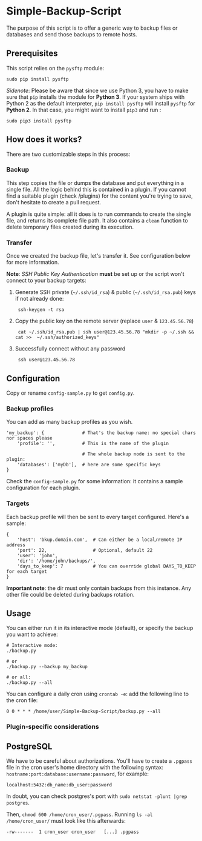 # Simple-Backup-Script
The purpose of this script is to offer a generic way to backup files or databases and send those backups to remote hosts.


## Prerequisites
This script relies on the `pysftp` module:

    sudo pip install pysftp


*Sidenote*: Please be aware that since we use Python 3, you have to make sure that `pip` installs the module for **Python 3**. If your system ships with Python 2 as the default interpreter, `pip install pysftp` will install `pysftp` for **Python 2**.
In that case, you might want to install `pip3` and run :

    sudo pip3 install pysftp


## How does it works?
There are two customizable steps in this process:

### Backup
This step copies the file or dumps the database and put everything in a single file.
All the logic behind this is contained in a plugin. If you cannot find a suitable plugin (check /plugins)
for the content you're trying to save, don't hesitate to create a pull request.

A plugin is quite simple: all it does is to run commands to create the single file, and returns its complete file path.
It also contains a `clean` function to delete temporary files created during its execution.

### Transfer
Once we created the backup file, let's transfer it. See configuration below for more information.

**Note**: *SSH Public Key Authentication* **must** be set up or the script won't connect to your backup targets:

1. Generate SSH private (`~/.ssh/id_rsa`) & public (`~/.ssh/id_rsa.pub`) keys if not already done:
    
        ssh-keygen -t rsa
    
2. Copy the public key on the remote server (replace `user` & `123.45.56.78`)

        cat ~/.ssh/id_rsa.pub | ssh user@123.45.56.78 "mkdir -p ~/.ssh && cat >>  ~/.ssh/authorized_keys"

3. Successfully connect without any password

        ssh user@123.45.56.78


## Configuration
Copy or rename `config-sample.py` to get `config.py`.

### Backup profiles
You can add as many backup profiles as you wish.

    'my_backup': {              # That's the backup name: no special chars nor spaces please
        'profile': '',          # This is the name of the plugin
        
                                # The whole backup node is sent to the plugin:
        'databases': ['myDb'],  # here are some specific keys
    }

Check the `config-sample.py` for some information: it contains a sample configuration for each plugin.

### Targets
Each backup profile will then be sent to every target configured. Here's a sample:

    {
        'host': 'bkup.domain.com',  # Can either be a local/remote IP address
        'port': 22,                 # Optional, default 22
        'user': 'john',
        'dir': '/home/john/backups/',
        'days_to_keep': 7           # You can override global DAYS_TO_KEEP for each target
    }

**Important note**: the dir must only contain backups from this instance. Any other file could be deleted during backups rotation.

## Usage
You can either run it in its interactive mode (default), or specify the backup you want to achieve:

    # Interactive mode:
    ./backup.py
    
    # or
    ./backup.py --backup my_backup
    
    # or all:
    ./backup.py --all

You can configure a daily cron using `crontab -e`: add the following line to the cron file:

    0 0 * * * /home/user/Simple-Backup-Script/backup.py --all

### Plugin-specific considerations
## PostgreSQL
We have to be careful about authorizations. You'll have to create a `.pgpass` file in the cron user's home directory with the
following syntax: `hostname:port:database:username:password`, for example:

    localhost:5432:db_name:db_user:password

In doubt, you can check postgres's port with `sudo netstat -plunt |grep postgres`.

Then, `chmod 600 /home/cron_user/.pgpass`. Running `ls -al /home/cron_user/` must look like this afterwards:

    -rw-------  1 cron_user cron_user   [...] .pgpass

